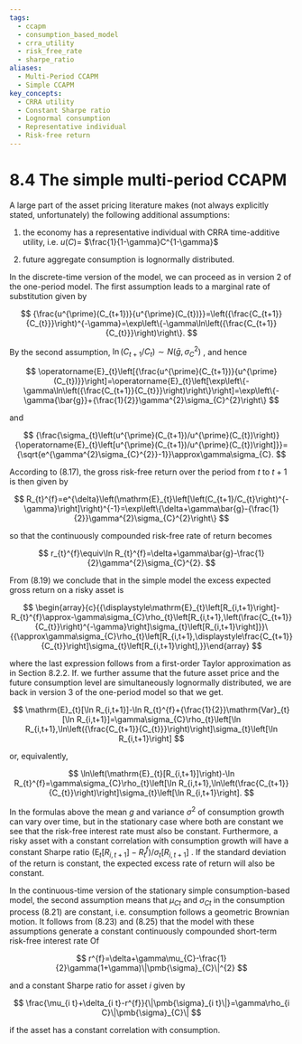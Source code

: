 ```yaml
---
tags:
  - ccapm
  - consumption_based_model
  - crra_utility
  - risk_free_rate
  - sharpe_ratio
aliases:
  - Multi-Period CCAPM
  - Simple CCAPM
key_concepts:
  - CRRA utility
  - Constant Sharpe ratio
  - Lognormal consumption
  - Representative individual
  - Risk-free return
---
```


# 8.4 The simple multi-period CCAPM  

A large part of the asset pricing literature makes (not always explicitly stated, unfortunately) the following additional assumptions:  

1. the economy has a representative individual with CRRA time-additive utility, i.e. $u(C)=$ $\frac{1}{1-\gamma}C^{1-\gamma}$  

2. future aggregate consumption is lognormally distributed.  

In the discrete-time version of the model, we can proceed as in version 2 of the one-period model. The first assumption leads to a marginal rate of substitution given by  

$$
{\frac{u^{\prime}(C_{t+1})}{u^{\prime}(C_{t})}}=\left({\frac{C_{t+1}}{C_{t}}}\right)^{-\gamma}=\exp\left\{-\gamma\ln\left({\frac{C_{t+1}}{C_{t}}}\right)\right\}.
$$  

By the second assumption, $\ln\left(C_{t+1}/C_{t}\right)\sim N(\bar{g},\sigma_{C}^{2})$ , and hence  

$$
\operatorname{E}_{t}\left[{\frac{u^{\prime}(C_{t+1})}{u^{\prime}(C_{t})}}\right]=\operatorname{E}_{t}\left[\exp\left\{-\gamma\ln\left({\frac{C_{t+1}}{C_{t}}}\right)\right\}\right]=\exp\left\{-\gamma{\bar{g}}+{\frac{1}{2}}\gamma^{2}\sigma_{C}^{2}\right\}
$$  

and  

$$
{\frac{\sigma_{t}\left(u^{\prime}(C_{t+1})/u^{\prime}(C_{t})\right)}{\operatorname{E}_{t}\left[u^{\prime}(C_{t+1})/u^{\prime}(C_{t})\right]}}={\sqrt{e^{\gamma^{2}\sigma_{C}^{2}}-1}}\approx\gamma\sigma_{C}.
$$  

According to (8.17), the gross risk-free return over the period from $t$ to $t+1$ is then given by  

$$
R_{t}^{f}=e^{\delta}\left(\mathrm{E}_{t}\left[\left(C_{t+1}/C_{t}\right)^{-\gamma}\right]\right)^{-1}=\exp\left\{\delta+\gamma\bar{g}-{\frac{1}{2}}\gamma^{2}\sigma_{C}^{2}\right\}
$$  

so that the continuously compounded risk-free rate of return becomes  

$$
r_{t}^{f}\equiv\ln R_{t}^{f}=\delta+\gamma\bar{g}-\frac{1}{2}\gamma^{2}\sigma_{C}^{2}.
$$  

From (8.19) we conclude that in the simple model the excess expected gross return on a risky asset is  

$$
\begin{array}{c}{{\displaystyle\mathrm{E}_{t}\left[R_{i,t+1}\right]-R_{t}^{f}\approx-\gamma\sigma_{C}\rho_{t}\left[R_{i,t+1},\left(\frac{C_{t+1}}{C_{t}}\right)^{-\gamma}\right]\sigma_{t}\left[R_{i,t+1}\right]}}\ {{\approx\gamma\sigma_{C}\rho_{t}\left[R_{i,t+1},\displaystyle\frac{C_{t+1}}{C_{t}}\right]\sigma_{t}\left[R_{i,t+1}\right],}}\end{array}
$$  

where the last expression follows from a first-order Taylor approximation as in Section 8.2.2. If. we further assume that the future asset price and the future consumption level are simultaneously lognormally distributed, we are back in version 3 of the one-period model so that we get.  

$$
\mathrm{E}_{t}[\ln R_{i,t+1}]-\ln R_{t}^{f}+{\frac{1}{2}}\mathrm{Var}_{t}[\ln R_{i,t+1}]=\gamma\sigma_{C}\rho_{t}\left[\ln R_{i,t+1},\ln\left({\frac{C_{t+1}}{C_{t}}}\right)\right]\sigma_{t}\left[\ln R_{i,t+1}\right]
$$  

or, equivalently,  

$$
\ln\left(\mathrm{E}_{t}[R_{i,t+1}]\right)-\ln R_{t}^{f}=\gamma\sigma_{C}\rho_{t}\left[\ln R_{i,t+1},\ln\left(\frac{C_{t+1}}{C_{t}}\right)\right]\sigma_{t}\left[\ln R_{i,t+1}\right].
$$  

In the formulas above the mean $g$ and variance $\sigma^{2}$ of consumption growth can vary over time, but in the stationary case where both are constant we see that the risk-free interest rate must also be constant. Furthermore, a risky asset with a constant correlation with consumption growth will have a constant Sharpe ratio $\left(\mathrm{E}_{t}\left[R_{i,t+1}\right]-R_{t}^{f}\right)/\sigma_{t}[R_{i,t+1}]$ . If the standard deviation of the return is constant, the expected excess rate of return will also be constant.  

In the continuous-time version of the stationary simple consumption-based model, the second assumption means that $\mu_{C t}$ and $\sigma_{C t}$ in the consumption process (8.21) are constant, i.e. consumption follows a geometric Brownian motion. It follows from (8.23) and (8.25) that the model with these assumptions generate a constant continuously compounded short-term risk-free interest rate Of  

$$
r^{f}=\delta+\gamma\mu_{C}-\frac{1}{2}\gamma(1+\gamma)\|\pmb{\sigma}_{C}\|^{2}
$$  

and a constant Sharpe ratio for asset $i$ given by  

$$
\frac{\mu_{i t}+\delta_{i t}-r^{f}}{\|\pmb{\sigma}_{i t}\|}=\gamma\rho_{i C}\|\pmb{\sigma}_{C}\|
$$  

if the asset has a constant correlation with consumption.  
